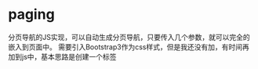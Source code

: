 # paging
分页导航的JS实现，可以自动生成分页导航，只要传入几个参数，就可以完全的嵌入到页面中。
需要引入Bootstrap3作为css样式，但是我还没有加，有时间再加到js中，基本思路是创建一个<link>标签
